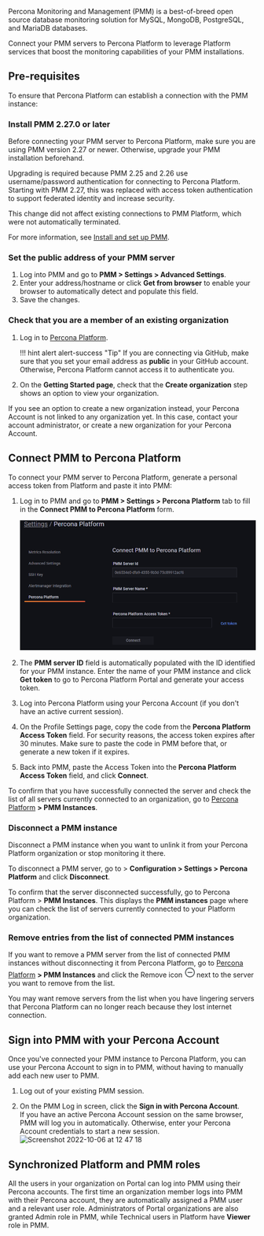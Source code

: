 Percona Monitoring and Management (PMM) is a best-of-breed open source database monitoring solution for MySQL, MongoDB, PostgreSQL, and MariaDB databases.

Connect your PMM servers to Percona Platform to leverage Platform services that boost the monitoring capabilities of your PMM installations.

## Pre-requisites

To ensure that Percona Platform can establish a connection with the PMM instance:

### Install PMM 2.27.0 or later

Before connecting your PMM server to Percona Platform, make sure you are using PMM version 2.27 or newer. Otherwise, upgrade your PMM installation beforehand.

Upgrading is required because PMM 2.25 and 2.26 use username/password authentication for connecting to Percona Platform. Starting with PMM 2.27, this was replaced with access token authentication to support federated identity and increase security.

This change did not affect existing connections to PMM Platform, which were not automatically terminated.

For more information, see [Install and set up PMM](https://www.percona.com/doc/percona-monitoring-and-management/2.x/setting-up/index.html).

### Set the public address of your PMM server

1. Log into PMM and go to **PMM > Settings > Advanced Settings**.
2. Enter your address/hostname or click **Get from browser** to enable your browser to automatically detect and populate this field.
3. Save the changes.

### Check that you are a member of an existing organization

1. Log in to [Percona Platform](https://portal.percona.com).

    !!! hint alert alert-success "Tip"
        If you are connecting via GitHub, make sure that you set your email address as **public** in your GitHub account. Otherwise, Percona Platform cannot access it to authenticate you.

  2. On the **Getting Started page**, check that the **Create organization** step shows an option to view your organization. <br/>

   If you see an option to create a new organization instead, your Percona Account is not linked to any organization yet. In this case, contact your account administrator, or create a new organization for your Percona Account.

## Connect PMM to Percona Platform

To connect your PMM server to Percona Platform, generate a personal access token from Platform and paste it into PMM:

1. Log in to PMM and go to **PMM > Settings > Percona Platform** tab to fill in the **Connect PMM to Percona Platform** form.

   ![Connect PMM to Percona Platform](images/pmm-connect-to-platform.png)

2. The **PMM server ID** field is automatically populated with the ID identified for your PMM instance. Enter the name of your PMM instance and click **Get token** to go to Percona Platform Portal and generate your access token.
3. Log into Percona Platform using your Percona Account (if you don't have an active current session).
4. On the Profile Settings page, copy the code from the **Percona Platform Access Token** field.
   For security reasons, the access token expires after 30 minutes. Make sure to paste the code in PMM before that, or generate a new token if it expires.
5. Back into PMM, paste the Access Token into the **Percona Platform Access Token** field, and click **Connect**.

To confirm that you have successfully connected the server and check the list of all servers currently connected to an organization, go to [Percona Platform](https://portal.percona.com) **> PMM Instances**. 

### Disconnect a PMM instance

Disconnect a PMM instance when you want to unlink it from your Percona Platform organization or stop monitoring it there.

To disconnect a PMM server, go to > <i class="uil uil-cog"></i> **Configuration > Settings > Percona Platform** and click **Disconnect**.

To confirm that the server disconnected successfully, go to Percona Platform > **PMM Instances**. This displays the **PMM instances** page where you can check the list of servers currently connected to your Platform organization.

### Remove entries from the list of connected PMM instances

If you want to remove a PMM server from the list of connected PMM instances without disconnecting it from Percona Platform, go to [Percona Platform](https://portal.percona.com) **> PMM Instances** and click the Remove icon ![Remove icon](images/remove-instance.png) next to the server you want to remove from the list.

You may want remove servers from the list when you have lingering servers that Percona Platform can no longer reach because they lost internet connection. 

## Sign into PMM with your Percona Account

Once you've connected your PMM instance to Percona Platform, you can use your Percona Account to sign in to PMM, without having to manually add each new user to PMM. 

1. Log out of your existing PMM session.

2. On the PMM Log in screen, click the **Sign in with Percona Account**. <br/>
   If you have an active Percona Account session on the same browser, PMM will log you in automatically. Otherwise, enter your Percona Account credentials to start a new session.
![Screenshot 2022-10-06 at 12 47 18](https://user-images.githubusercontent.com/62939655/194285518-e199420c-8ba0-4461-a86d-1c4b69a936f6.png)

## Synchronized Platform and PMM roles
All the users in your organization on Portal can log into PMM using their Percona accounts. The first time an organization member logs into PMM with their Percona account, they are automatically assigned a PMM user and a relevant user role. 
Administrators of Portal organizations are also granted Admin role in PMM, while Technical users in Platform have **Viewer** role in PMM.
